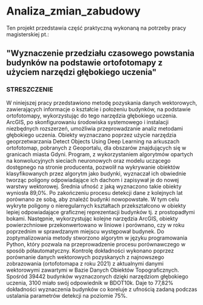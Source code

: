 # Analiza_zmian_zabudowy
Ten projekt przedstawia część praktyczną wykonaną na potrzeby pracy magisterskiej pt.: 
## "Wyznaczenie przedziału czasowego powstania budynków na podstawie ortofotomapy z użyciem narzędzi głębokiego uczenia"
### STRESZCZENIE
W niniejszej pracy przedstawiono metodę pozyskania danych wektorowych,
zawierających informacje o kształcie i położeniu budynków, na podstawie ortofotomapy,
wykorzystując do tego narzędzia głębokiego uczenia. ArcGIS, po skonfigurowaniu środowiska
systemowego i instalacji niezbędnych rozszerzeń, umożliwia przeprowadzanie analiz metodami
głębokiego uczenia. Obiekty wyznaczano poprzez użycie narzędzia geoprzetwarzania Detect
Objects Using Deep Learning na arkuszach ortofotomap, pobranych z Geoportalu,
dla obszarów znajdujących się w granicach miasta Gdyni.
Program, z wykorzystaniem algorytmów opartych na konwolucyjnych sieciach
neuronowych oraz modelu uczącego dostępnego na stronie producenta, pozwolił
na wykrywanie obiektów klasyfikowanych przez algorytm jako budynki, wyznaczał
ich obwiednie tworząc poligony odpowiadające ich dachom i zapisywał je do nowej warstwy
wektorowej. Średnia ufność z jaką wyznaczono takie obiekty wyniosła 89,0%. Po zakończeniu
procesu detekcji dane z kolejnych lat porównano ze sobą, aby znaleźć budynki nowopowstałe.
W tym celu wykryte poligony o nieregularnych kształtach przekształcono w obiekty lepiej
odpowiadające graficznej reprezentacji budynków tj. z prostopadłymi bokami. Następnie,
wykorzystując kolejne narzędzia ArcGIS, obiekty powierzchniowe przekonwertowano w liniowe
i porównano, czy w roku poprzednim w sprawdzanym miejscu występował budynek.
Do zoptymalizowania metody stworzono algorytm w języku programowania Python, który
pozwala na przeprowadzenie procesu porównawczego w sposób półautomatyczny.
Kontrolę dokładności wykonano poprzez porównanie danych wektorowych pozyskanych
z najnowszego zobrazowania (ortofotomapa z roku 2021) z aktualnymi danymi wektorowymi
zawartymi w Bazie Danych Obiektów Topograficznych. Spośród 39442 budynków
wyznaczonych dzięki narzędziom głębokiego uczenia, 3100 miało swój odpowiednik
w BDOT10k. Daje to 77,82% dokładności wyznaczenia budynków co koreluje z ufnością
zadaną podczas ustalania parametrów detekcji na poziomie 75%.

